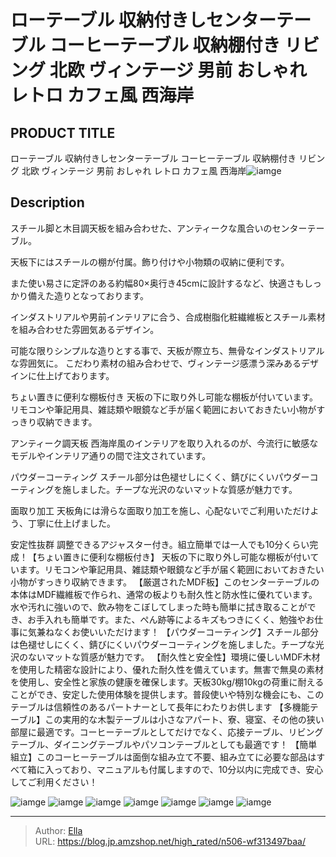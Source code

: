 # ローテーブル 収納付きしセンターテーブル コーヒーテーブル 収納棚付き リビング 北欧 ヴィンテージ 男前 おしゃれ レトロ カフェ風 西海岸


## PRODUCT TITLE 

ローテーブル 収納付きしセンターテーブル コーヒーテーブル 収納棚付き リビング 北欧 ヴィンテージ 男前 おしゃれ レトロ カフェ風 西海岸![iamge](https://b2bfiles1.gigab2b.cn/image/wkseller/7404/20231024_7e19ffab0762edfa0cc39e9fb7bb8ed4.jpg)

## Description

スチール脚と木目調天板を組み合わせた、アンティークな風合いのセンターテーブル。

天板下にはスチールの棚が付属。飾り付けや小物類の収納に便利です。

また使い易さに定評のある約幅80×奥行き45cmに設計するなど、快適さもしっかり備えた造りとなっております。

インダストリアルや男前インテリアに合う、合成樹脂化粧繊維板とスチール素材を組み合わせた雰囲気あるデザイン。

可能な限りシンプルな造りとする事で、天板が際立ち、無骨なインダストリアルな雰囲気に。 こだわり素材の組み合わせで、ヴィンテージ感漂う深みあるデザインに仕上げております。






ちょい置きに便利な棚板付き
天板の下に取り外し可能な棚板が付いています。リモコンや筆記用具、雑誌類や眼鏡など手が届く範囲においておきたい小物がすっきり収納できます。

アンティーク調天板
西海岸風のインテリアを取り入れるのが、今流行に敏感なモデルやインテリア通りの間で注文されています。

パウダーコーティング
スチール部分は色褪せしにくく、錆びにくいパウダーコーティングを施しました。チープな光沢のないマットな質感が魅力です。

面取り加工
天板角には滑らな面取り加工を施し、心配ないでご利用いただけよう、丁寧に仕上げました。

安定性抜群
調整できるアジャスター付き。組立簡単では一人でも10分くらい完成！【ちょい置きに便利な棚板付き】 天板の下に取り外し可能な棚板が付いています。リモコンや筆記用具、雑誌類や眼鏡など手が届く範囲においておきたい小物がすっきり収納できます。
【厳選されたMDF板】このセンターテーブルの本体はMDF繊維板で作られ、通常の板よりも耐久性と防水性に優れています。水や汚れに強いので、飲み物をこぼしてしまった時も簡単に拭き取ることができ、お手入れも簡単です。また、ぺん跡等によるキズもつきにくく、勉強やお仕事に気兼ねなくお使いいただけます！
【パウダーコーティング】スチール部分は色褪せしにくく、錆びにくいパウダーコーティングを施しました。チープな光沢のないマットな質感が魅力です。
【耐久性と安全性】環境に優しいMDF木材を使用した精密な設計により、優れた耐久性を備えています。無害で無臭の素材を使用し、安全性と家族の健康を確保します。天板30kg/棚10kgの荷重に耐えることができ、安定した使用体験を提供します。普段使いや特別な機会にも、このテーブルは信頼性のあるパートナーとして長年にわたりお供します
【多機能テーブル】この実用的な木製テーブルは小さなアパート、寮、寝室、その他の狭い部屋に最適です。コーヒーテーブルとしてだけでなく、応接テーブル、リビングテーブル、ダイニングテーブルやパソコンテーブルとしても最適です！
【簡単組立】このコーヒーテーブルは面倒な組み立て不要、組み立てに必要な部品はすべて箱に入っており、マニュアルも付属しますので、10分以内に完成でき、安心してご利用ください！




![iamge](https://b2bfiles1.gigab2b.cn/image/wkseller/7404/20231027_47c60272129b9cdd960e60e546ef6f4d.jpg)
![iamge](https://b2bfiles1.gigab2b.cn/image/wkseller/7404/20231027_ddd8e7d0a3eb23b1f991443aa438bafa.jpg)
![iamge](https://b2bfiles1.gigab2b.cn/image/wkseller/7404/20231024_a1587247be96b318b24909d10342b727.jpg)
![iamge](https://b2bfiles1.gigab2b.cn/image/wkseller/7404/20231024_94c3ab88be48d0ceb29538248161c2bb.jpg)
![iamge](https://b2bfiles1.gigab2b.cn/image/wkseller/7404/20231024_068f8992b63f5da7dd6402bd56ea00e7.jpg)
![iamge](https://b2bfiles1.gigab2b.cn/image/wkseller/7404/20231024_af34dccb662895986ed9451bd18d53fd.jpg)
![iamge](https://b2bfiles1.gigab2b.cn/image/wkseller/7404/20231024_89e978e5f79a9a6b5d8e4f16f164609b.jpg)


---

> Author: [Ella](https://blog.jp.amzshop.net/)  
> URL: https://blog.jp.amzshop.net/high_rated/n506-wf313497baa/  

